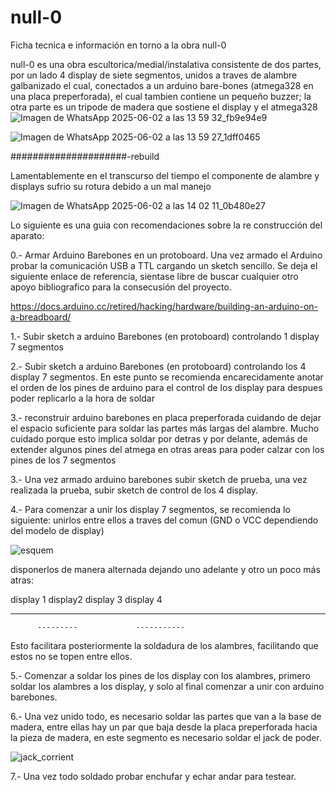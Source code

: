# null-0
Ficha tecnica e información en torno a la obra null-0


null-0 es una obra escultorica/medial/instalativa consistente de dos partes, por un lado 4 display de siete segmentos, unidos a traves de alambre galbanizado el cual, conectados a un arduino bare-bones (atmega328 en una placa preperforada), el cual tambien contiene un pequeño buzzer; la otra parte es un tripode de madera que sostiene el display y el atmega328
![Imagen de WhatsApp 2025-06-02 a las 13 59 32_fb9e94e9](https://github.com/user-attachments/assets/d288a90f-19ae-4cf5-89a6-0b414b9f21fe)

![Imagen de WhatsApp 2025-06-02 a las 13 59 27_1dff0465](https://github.com/user-attachments/assets/e14b1cf3-c447-42bc-b054-1aeb098c51cc)

#####################-rebuild

Lamentablemente en el transcurso del tiempo el componente de alambre y displays sufrio su rotura debido a un mal manejo

![Imagen de WhatsApp 2025-06-02 a las 14 02 11_0b480e27](https://github.com/user-attachments/assets/49f7f0da-b799-4f45-bcfc-02bb67bb8714)

Lo siguiente es una guia con recomendaciones sobre la re construcción del aparato:

0.- Armar Arduino Barebones en un protoboard. Una vez armado el Arduino probar la comunicación USB a TTL cargando un sketch sencillo. 
Se deja el siguiente enlace de referencia, sientase libre de buscar cualquier otro apoyo bibliografico para la consecusión del proyecto.

https://docs.arduino.cc/retired/hacking/hardware/building-an-arduino-on-a-breadboard/

1.- Subir sketch a arduino Barebones (en protoboard) controlando 1 display 7 segmentos

2.- Subir sketch a arduino Barebones (en protoboard) controlando los 4 display 7 segmentos. 
En este punto se recomienda encarecidamente anotar el orden de los pines de arduino para el control de los display para despues poder replicarlo a la hora de soldar

3.- reconstruir arduino barebones en placa preperforada cuidando de dejar el espacio suficiente para soldar las partes más largas del alambre. 
Mucho cuidado porque esto implica soldar por detras y por delante, además de extender algunos pines del atmega en otras areas para poder calzar con los pines de los 7 segmentos

3.- Una vez armado arduino barebones subir sketch de prueba, una vez realizada la prueba, subir sketch de control de los 4 display. 

4.- Para comenzar a unir los display 7 segmentos, se recomienda lo siguiente:
unirlos entre ellos a traves del comun (GND o VCC dependiendo del modelo de display)

![esquem](https://github.com/user-attachments/assets/df743af6-992d-446a-8233-81d965d784e4)

disponerlos de manera alternada dejando uno adelante y otro un poco más atras:

display 1  display2  display 3   display 4
---------           -----------
          ---------             -----------

Esto facilitara posteriormente la soldadura de los alambres, facilitando que estos no se topen entre ellos.

5.- Comenzar a soldar los pines de los display con los alambres, primero soldar los alambres a los display, y solo al final comenzar a unir con arduino barebones. 

6.- Una vez unido todo, es necesario soldar las partes que van a la base de madera, entre ellas hay un par que baja desde la placa preperforada hacia la pieza de madera,
en este segmento es necesario soldar el jack de poder.


![jack_corrient](https://github.com/user-attachments/assets/55a3d4d2-9010-4b4b-9742-0289cb9338e6)

7.- Una vez todo soldado probar enchufar y echar andar para testear. 


